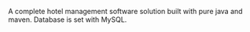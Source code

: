 A complete hotel management software solution built with pure java and maven. Database is set with MySQL.
